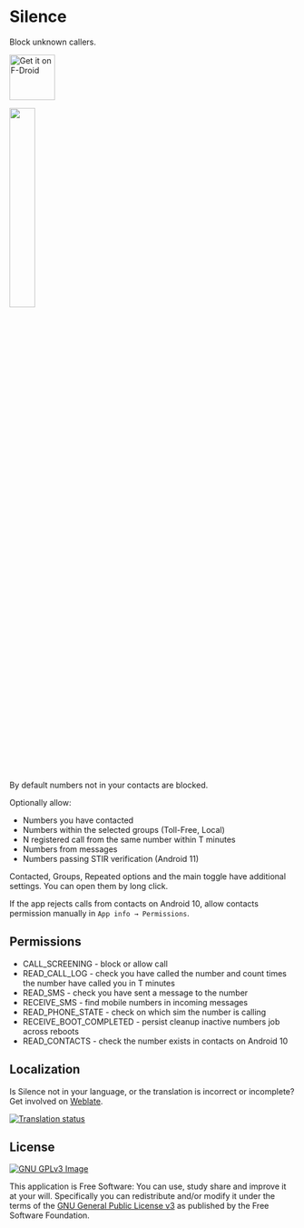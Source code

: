 # Silence

Block unknown callers.

[<img 
    src="https://fdroid.gitlab.io/artwork/badge/get-it-on.png"
    alt="Get it on F-Droid"
    height="80">](https://f-droid.org/packages/me.lucky.silence/)

<img 
    src="https://raw.githubusercontent.com/x13a/Silence/master/fastlane/metadata/android/en-US/images/phoneScreenshots/1.png" 
    width="30%" 
    height="30%">

By default numbers not in your contacts are blocked.

Optionally allow:
* Numbers you have contacted
* Numbers within the selected groups (Toll-Free, Local)
* N registered call from the same number within T minutes
* Numbers from messages
* Numbers passing STIR verification (Android 11)

Contacted, Groups, Repeated options and the main toggle have additional settings. You can open them 
by long click.

If the app rejects calls from contacts on Android 10, allow contacts permission manually in 
`App info → Permissions`.

## Permissions

* CALL_SCREENING         - block or allow call
* READ_CALL_LOG          - check you have called the number and count times the number have called 
  you in T minutes
* READ_SMS               - check you have sent a message to the number
* RECEIVE_SMS            - find mobile numbers in incoming messages
* READ_PHONE_STATE       - check on which sim the number is calling
* RECEIVE_BOOT_COMPLETED - persist cleanup inactive numbers job across reboots
* READ_CONTACTS          - check the number exists in contacts on Android 10

## Localization

Is Silence not in your language, or the translation is incorrect or incomplete? Get involved on 
[Weblate](https://hosted.weblate.org/engage/me-lucky-silence/).

[![Translation status](https://hosted.weblate.org/widgets/me-lucky-silence/-/app/horizontal-auto.svg)](https://hosted.weblate.org/engage/me-lucky-silence/)

## License
[![GNU GPLv3 Image](https://www.gnu.org/graphics/gplv3-127x51.png)](https://www.gnu.org/licenses/gpl-3.0.en.html)  

This application is Free Software: You can use, study share and improve it at your will. 
Specifically you can redistribute and/or modify it under the terms of the
[GNU General Public License v3](https://www.gnu.org/licenses/gpl.html) as published by the Free 
Software Foundation.
